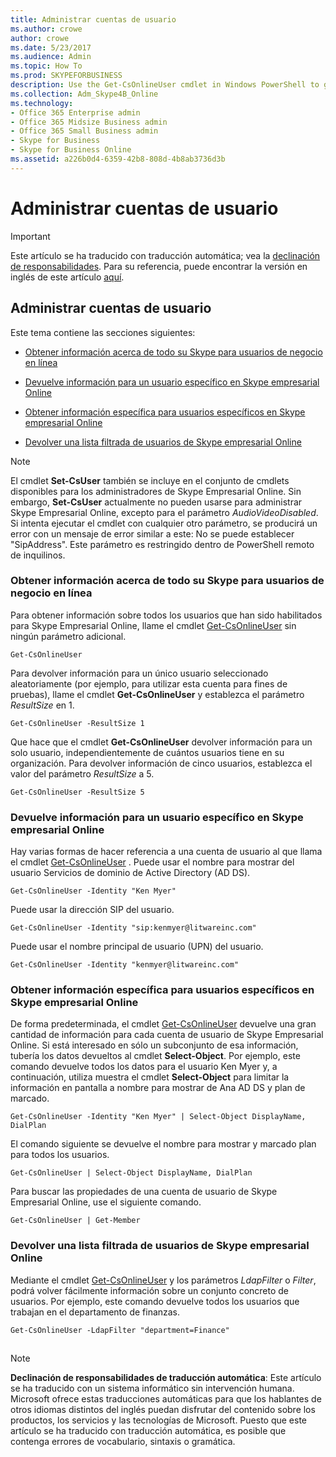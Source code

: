 ```yaml
---
title: Administrar cuentas de usuario
ms.author: crowe
author: crowe
ms.date: 5/23/2017
ms.audience: Admin
ms.topic: How To
ms.prod: SKYPEFORBUSINESS
description: Use the Get-CsOnlineUser cmdlet in Windows PowerShell to get information about your organization’s Skype for Business Online users.
ms.collection: Adm_Skype4B_Online
ms.technology:
- Office 365 Enterprise admin
- Office 365 Midsize Business admin
- Office 365 Small Business admin
- Skype for Business
- Skype for Business Online
ms.assetid: a226b0d4-6359-42b8-808d-4b8ab3736d3b
---
```



# Administrar cuentas de usuario

> [!IMPORTANT]
> Este artículo se ha traducido con traducción automática; vea la  [declinación de responsabilidades](a226b0d4-6359-42b8-808d-4b8ab3736d3b.md#MT_Footer). Para su referencia, puede encontrar la versión en inglés de este artículo  [aquí](https://support.office.com/en-us/article/a226b0d4-6359-42b8-808d-4b8ab3736d3b). 
  
    
    



  
    
    


## Administrar cuentas de usuario

Este tema contiene las secciones siguientes:
  
    
    

-  [Obtener información acerca de todo su Skype para usuarios de negocio en línea](a226b0d4-6359-42b8-808d-4b8ab3736d3b.md#BKMK_ReturnInfoAboutAllUsers)
    
  
-  [Devuelve información para un usuario específico en Skype empresarial Online](a226b0d4-6359-42b8-808d-4b8ab3736d3b.md#BKMK_ReturnInfoSpecificUser)
    
  
-  [Obtener información específica para usuarios específicos en Skype empresarial Online](a226b0d4-6359-42b8-808d-4b8ab3736d3b.md#BKMK_ReturninfoSpecificUsers)
    
  
-  [Devolver una lista filtrada de usuarios de Skype empresarial Online](a226b0d4-6359-42b8-808d-4b8ab3736d3b.md#BKMK_ReturnFilteredListofUsers)
    
  

> [!NOTE]
> El cmdlet **Set-CsUser** también se incluye en el conjunto de cmdlets disponibles para los administradores de Skype Empresarial Online. Sin embargo, **Set-CsUser** actualmente no pueden usarse para administrar Skype Empresarial Online, excepto para el parámetro _AudioVideoDisabled_. Si intenta ejecutar el cmdlet con cualquier otro parámetro, se producirá un error con un mensaje de error similar a este: No se puede establecer "SipAddress". Este parámetro es restringido dentro de PowerShell remoto de inquilinos.
  
    
    


### Obtener información acerca de todo su Skype para usuarios de negocio en línea
<a name="BKMK_ReturnInfoAboutAllUsers"> </a>

Para obtener información sobre todos los usuarios que han sido habilitados para Skype Empresarial Online, llame el cmdlet  [Get-CsOnlineUser](https://go.microsoft.com/fwlink/p/?linkid=849603) sin ningún parámetro adicional.
  
    
    

```
Get-CsOnlineUser
```

Para devolver información para un único usuario seleccionado aleatoriamente (por ejemplo, para utilizar esta cuenta para fines de pruebas), llame el cmdlet **Get-CsOnlineUser** y establezca el parámetro _ResultSize_ en 1.
  
    
    



```
Get-CsOnlineUser -ResultSize 1
```

Que hace que el cmdlet **Get-CsOnlineUser** devolver información para un solo usuario, independientemente de cuántos usuarios tiene en su organización. Para devolver información de cinco usuarios, establezca el valor del parámetro _ResultSize_ a 5.
  
    
    



```
Get-CsOnlineUser -ResultSize 5
```


### Devuelve información para un usuario específico en Skype empresarial Online
<a name="BKMK_ReturnInfoSpecificUser"> </a>

Hay varias formas de hacer referencia a una cuenta de usuario al que llama el cmdlet  [Get-CsOnlineUser](https://go.microsoft.com/fwlink/p/?linkid=849603) . Puede usar el nombre para mostrar del usuario Servicios de dominio de Active Directory (AD DS).
  
    
    

```
Get-CsOnlineUser -Identity "Ken Myer"
```

Puede usar la dirección SIP del usuario.
  
    
    



```
Get-CsOnlineUser -Identity "sip:kenmyer@litwareinc.com"
```

Puede usar el nombre principal de usuario (UPN) del usuario.
  
    
    



```
Get-CsOnlineUser -Identity "kenmyer@litwareinc.com"
```


### Obtener información específica para usuarios específicos en Skype empresarial Online
<a name="BKMK_ReturninfoSpecificUsers"> </a>

De forma predeterminada, el cmdlet  [Get-CsOnlineUser](http://technet.microsoft.com/library/2bfafd70-a7d9-4308-a353-5ecf44249b53.aspx) devuelve una gran cantidad de información para cada cuenta de usuario de Skype Empresarial Online. Si está interesado en sólo un subconjunto de esa información, tubería los datos devueltos al cmdlet **Select-Object**. Por ejemplo, este comando devuelve todos los datos para el usuario Ken Myer y, a continuación, utiliza muestra el cmdlet **Select-Object** para limitar la información en pantalla a nombre para mostrar de Ana AD DS y plan de marcado.
  
    
    

```
Get-CsOnlineUser -Identity "Ken Myer" | Select-Object DisplayName, DialPlan
```

El comando siguiente se devuelve el nombre para mostrar y marcado plan para todos los usuarios.
  
    
    



```
Get-CsOnlineUser | Select-Object DisplayName, DialPlan
```

Para buscar las propiedades de una cuenta de usuario de Skype Empresarial Online, use el siguiente comando.
  
    
    



```
Get-CsOnlineUser | Get-Member
```


### Devolver una lista filtrada de usuarios de Skype empresarial Online
<a name="BKMK_ReturnFilteredListofUsers"> </a>

Mediante el cmdlet  [Get-CsOnlineUser](https://go.microsoft.com/fwlink/p/?linkid=849603) y los parámetros _LdapFilter_ o _Filter_, podrá volver fácilmente información sobre un conjunto concreto de usuarios. Por ejemplo, este comando devuelve todos los usuarios que trabajan en el departamento de finanzas.
  
    
    

```
Get-CsOnlineUser -LdapFilter "department=Finance"
```


## 
<a name="MT_Footer"> </a>


> [!NOTE]
> **Declinación de responsabilidades de traducción automática**: Este artículo se ha traducido con un sistema informático sin intervención humana. Microsoft ofrece estas traducciones automáticas para que los hablantes de otros idiomas distintos del inglés puedan disfrutar del contenido sobre los productos, los servicios y las tecnologías de Microsoft. Puesto que este artículo se ha traducido con traducción automática, es posible que contenga errores de vocabulario, sintaxis o gramática. 
  
    
    


